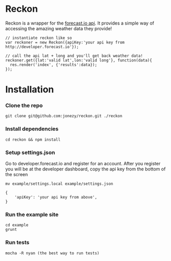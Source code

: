 # Reckon

Reckon is a wrapper for the [forecast.io api](http://developer.forecast.io). It
provides a simple way of accessing the amazing weather data they
provide!

    // instantiate reckon like so
    var reckoner = new Reckon({apiKey:'your api key from http://developer.forecast.io'});
    
    // call the api lat + long and you'll get back weather data!
    reckoner.get({lat:'valid lat',lon:'valid long'}, function(data){
      res.render('index', {'results':data});
    });

# Installation

### Clone the repo

    git clone git@github.com:jonezy/reckon.git ./reckon
    
### Install dependencies

    cd reckon && npm install
    
### Setup settings.json

Go to developer.forecast.io and register for an account.  After you register you will be at the developer dashboard, 
copy the api key from the bottom of the screen

    mv example/settings.local example/settings.json
    
    {
        'apiKey': 'your api key from above',
    }
    
### Run the example site

    cd example
    grunt

### Run tests

    mocha -R nyan (the best way to run tests)

